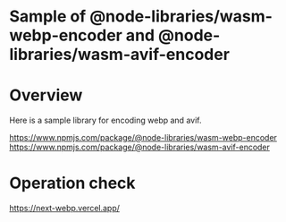 # Sample of @node-libraries/wasm-webp-encoder and @node-libraries/wasm-avif-encoder

# Overview

Here is a sample library for encoding webp and avif.

<https://www.npmjs.com/package/@node-libraries/wasm-webp-encoder>
<https://www.npmjs.com/package/@node-libraries/wasm-avif-encoder>

# Operation check

<https://next-webp.vercel.app/>
